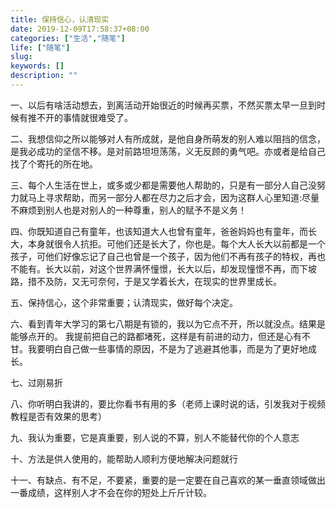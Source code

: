 ```yaml
---
title: 保持信心，认清现实
date: 2019-12-09T17:58:37+08:00
categories: ["生活","随笔"]
life: ["随笔"]
slug: 
keywords: []
description: ""
---
```


一、以后有啥活动想去，到离活动开始很近的时候再买票，不然买票太早一旦到时候有推不开的事情就很难受了。


二、我想信仰之所以能够对人有所成就，是他自身所萌发的别人难以阻挡的信念，是我必成功的坚信不移。是对前路坦坦荡荡，义无反顾的勇气吧。亦或者是给自己找了个寄托的所在地。


三、每个人生活在世上，或多或少都是需要他人帮助的，只是有一部分人自己没努力就马上寻求帮助，而另一部分人都在尽力之后才会，因为这群人心里知道:尽量不麻烦到别人也是对别人的一种尊重，别人的赋予不是义务！


四、你既知道自己有童年，也该知道大人也曾有童年，爸爸妈妈也有童年，而长大，本身就很令人抗拒。可他们还是长大了，你也是。每个大人长大以前都是一个孩子，可他们好像忘记了自己也曾是一个孩子，因为他们不再有孩子的特权，再也不能有。长大以前，对这个世界满怀憧憬，长大以后，却发现憧憬不再，而下坡路，措不及防，又无可奈何，于是又学着长大，在现实的世界里成长。


五、保持信心，这个非常重要；认清现实，做好每个决定。


六、看到青年大学习的第七八期是有锁的，我以为它点不开，所以就没点。结果是能够点开的。
我提前把自己的路都堵死，这样是有前进的动力，但还是心有不甘。我要明白自己做一些事情的原因，不是为了逃避其他事，而是为了更好地成长。


七、过刚易折


八、你听明白我讲的，要比你看书有用的多（老师上课时说的话，引发我对于视频教程是否有效果的思考）


九、我认为重要，它是真重要，别人说的不算，别人不能替代你的个人意志


十、方法是供人使用的，能帮助人顺利方便地解决问题就行


十一、有缺点、有不足，不要紧，重要的是一定要在自己喜欢的某一垂直领域做出一番成绩，这样别人才不会在你的短处上斤斤计较。